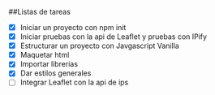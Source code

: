 
##Listas de tareas
- [x] Iniciar un proyecto con npm init 
- [x] Iniciar pruebas con la api de Leaflet y pruebas con IPify
- [x] Estructurar un proyecto con Javgascript Vanilla
- [x] Maquetar html 
- [x] Importar librerias
- [x] Dar estilos generales
- [ ] Integrar Leaflet con la api de ips